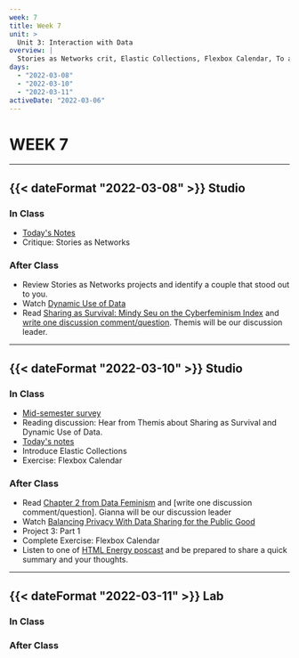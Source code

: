 ```yaml
---
week: 7
title: Week 7
unit: >
  Unit 3: Interaction with Data
overview: |
  Stories as Networks crit, Elastic Collections, Flexbox Calendar, To a hammer everything is a nail, JavaScript, Farewell, world
days:
  - "2022-03-08"
  - "2022-03-10"
  - "2022-03-11"
activeDate: "2022-03-06"
---
```

# WEEK 7

---

## {{< dateFormat "2022-03-08" >}} Studio

### In Class
* [Today's Notes](https://docs.google.com/document/d/1Un3vjMIJN4I1Jq7rvW8sBCIPOyM7PUSVnkidNcMvMk8/edit?usp=sharing)
* Critique: Stories as Networks

### After Class
* Review Stories as Networks projects and identify a couple that stood out to you.
* Watch [Dynamic Use of Data](https://vimeo.com/showcase/8025633/video/518366983)
* Read [Sharing as Survival: Mindy Seu on the Cyberfeminism Index](https://walkerart.org/magazine/sharing-as-survival-mindy-seu-cyberfeminism-index) and [write one discussion comment/question](https://docs.google.com/document/d/1MbagYbj95h-gXEFXO7WvLw0KlJpw7-qI-DmJ5fUUuY0/edit?usp=sharing). Themis will be our discussion leader.

---

## {{< dateFormat "2022-03-10" >}} Studio

### In Class
* [Mid-semester survey](https://docs.google.com/forms/d/e/1FAIpQLScX7L8LQtBAyCHausBzE3Zdy6HdcwtOgfxU4NuF7LcXBna6Bg/viewform?usp=sf_link)
* Reading discussion: Hear from Themis about Sharing as Survival and Dynamic Use of Data.
* [Today's notes](https://docs.google.com/document/d/1X7WxIUrZ9_1uSmAwjYtR8yRdw8QRJNyEG6aq0enri1M/edit#)
* Introduce Elastic Collections
* Exercise: Flexbox Calendar


### After Class
* Read [Chapter 2 from Data Feminism](https://data-feminism.mitpress.mit.edu/pub/ei7cogfn/release/2?readingCollection=0cd867ef) and [write one discussion comment/question]. Gianna will be our discussion leader
* Watch [Balancing Privacy With Data Sharing for the Public Good](https://vimeo.com/showcase/8025633/video/518426783)
* Project 3: Part 1
* Complete Exercise: Flexbox Calendar
* Listen to one of [HTML Energy poscast](https://html.energy/podcast.html) and be prepared to share a quick summary and your thoughts.

---

## {{< dateFormat "2022-03-11" >}} Lab

### In Class

### After Class
